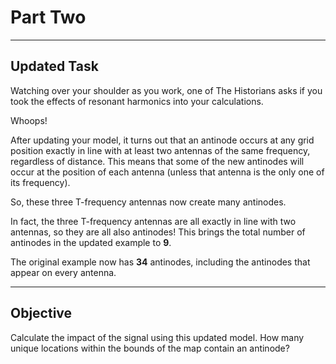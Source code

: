 # Part Two  

---

## **Updated Task**  

Watching over your shoulder as you work, one of The Historians asks if you took the effects of resonant harmonics into your calculations.  

Whoops!  

After updating your model, it turns out that an antinode occurs at any grid position exactly in line with at least two antennas of the same frequency, regardless of distance. This means that some of the new antinodes will occur at the position of each antenna (unless that antenna is the only one of its frequency).  

So, these three T-frequency antennas now create many antinodes.  

In fact, the three T-frequency antennas are all exactly in line with two antennas, so they are all also antinodes! This brings the total number of antinodes in the updated example to **9**.  

The original example now has **34** antinodes, including the antinodes that appear on every antenna.  

---

## **Objective**  

Calculate the impact of the signal using this updated model. How many unique locations within the bounds of the map contain an antinode?  
